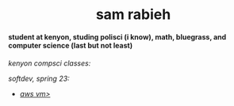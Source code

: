 <div>
  <h1 align="center">
    sam rabieh
  </h1>
  
  <h4>
    student at kenyon, studing polisci (i know), math, bluegrass, and computer science (last but not least)
  </h4>
  
  <h6>
    kenyon compsci classes:
    <p>
      softdev, spring 23:
      <ul>
        <li><a href="http://34.229.136.9">aws vm></li>
      </ul>
    </p>
  </h6>
</div>

<!--
**srabieh/srabieh** is a ✨ _special_ ✨ repository because its `README.md` (this file) appears on your GitHub profile.

Here are some ideas to get you started:

- 🔭 I’m currently working on ...
- 🌱 I’m currently learning ...
- 👯 I’m looking to collaborate on ...
- 🤔 I’m looking for help with ...
- 💬 Ask me about ...
- 📫 How to reach me: ...
- 😄 Pronouns: ...
- ⚡ Fun fact: ...
-->
